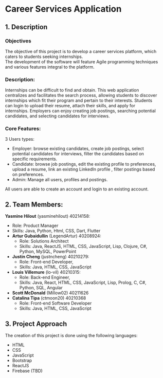 # Career Services Application

## 1. Description

### Objectives
The objective of this project is to develop a career services platform, which caters to students seeking internships.
<br />The development of the software will feature Agile programming techniques and various features integral to the platform.

### Description:
Internships can be difficult to find and obtain. This web application centralizes and facilitates the search process, allowing students to discover internships which fit their program and pertain to their interests. Students can login to upload their resume, attach their skills, and apply for internships. Employers can enjoy creating job postings, searching potential candidates, and selecting candidates for interviews.

### Core Features:
3 Users types: 
- Employer: browse existing candidates, create job postings, select potential candidates for interviews, filter the candidates based on specific requirements.
- Candidate: browse job postings, edit the existing profile to preferences, upload a resume, link an existing LinkedIn profile , filter postings based on preferences.
- Admin: Manage all users, profiles and postings.

All users are able to create an account and login to an existing account.


## 2. Team Members:
**Yasmine Hilout** (yasminehilout) 40214158:
  - Role: Product Manager
  - Skills: Java, Python, Html, CSS, Dart, Flutter
- **Artur Gubaidullin** (LegendArtur) 40208924:
  - Role: Solutions Architect
  - Skills: Java, ReactJS, HTML, CSS, JavaScript, Lisp, Clojure, C#, Python, MySQL, PowerPoint
- **Justin Cheng** (justncheng) 40210279: 
  - Role: Front-end Developer, 
  - Skills: Java, HTML, CSS, JavaScript
- **Louis Villemure** (lo-vil) 40210315:
  - Role: Back-end Engineer, 
  - Skills: Java, React, HTML, CSS, JavaScript, Lisp, Prolog, C, C#, Python, SQL, Angular
- **Scott McDonald** (Millow02) 40211626
- **Catalina Tipa** (ctmoon20) 40210368 
  - Role: Front-end Software Developer 
  - Skills: Java, HTML, CSS, JavaScript

## 3.	Project Approach
The creation of this project is done using the following languages:
- HTML
- CSS
- JavaScript
- Bootstrap
- ReactJS
- Firebase (TBD)

